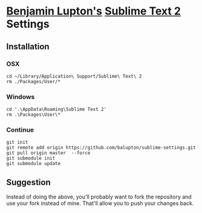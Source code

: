 # [Benjamin Lupton's](http://balupton.com) [Sublime Text 2](http://www.sublimetext.com/2) Settings


## Installation

### OSX

    cd ~/Library/Application\ Support/Sublime\ Text\ 2
    rm ./Packages/User/*

### Windows

    cd '.\AppData\Roaming\Sublime Text 2'
    rm .\Packages\User\*

### Continue

    git init
    git remote add origin https://github.com/balupton/sublime-settings.git
    git pull origin master  --force
    git submodule init
    git submodule update


## Suggestion

Instead of doing the above, you'll probably want to fork the repository and use your fork instead of mine. That'll allow you to push your changes back.